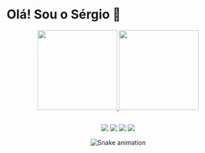 <h1>Olá! Sou o Sérgio 👋</h1>

<div align="center">
  <a href="https://github.com/SergiooJr">
  <img height="180em" src="https://github-readme-stats.vercel.app/api?username=SergiooJr&show_icons=true&theme=dark&include_all_commits=true&count_private=true"/>
  <img height="180em" src="https://github-readme-stats.vercel.app/api/top-langs/?username=SergiooJr&layout=compact&langs_count=7&theme=dark"/>
</div>
  
  ##
 
<div align="center"> 
  <a href="https://instagram.com/sergin_juh" target="_new"><img src="https://img.shields.io/badge/-Instagram-%23E4405F?style=for-the-badge&logo=instagram&logoColor=white" target="_blank"></a>
  <a href = "mailto:junior.sergiho18@gmail.com"><img src="https://img.shields.io/badge/-Gmail-%23333?style=for-the-badge&logo=gmail&logoColor=white" target="_new"></a>
  <a href="https://api.whatsapp.com/send/?phone=5515988330163&text&type=phone_number&app_absent=0" target="_new"><img src="https://img.shields.io/badge/WhatsApp-25D366?style=for-the-badge&logo=whatsapp&logoColor=white" target="_new"></a>
    <a href="https://www.linkedin.com/in/s%C3%A9rgio-augusto-de-almeida-lima-j%C3%BAnior-b46094244/" target="_new"><img src="https://img.shields.io/badge/LinkedIn-0077B5?style=for-the-badge&logo=linkedin&logoColor=white" target="_blank"></a>
 
  ![Snake animation](https://github.com/SergiooJr/SergiooJr/blob/output/github-contribution-grid-snake.svg)
 
</div>
<!--
**SergiooJr/SergiooJr** is a ✨ _special_ ✨ repository because its `README.md` (this file) appears on your GitHub profile.

Here are some ideas to get you started:

- 🔭 I’m currently working on ...
- 🌱 I’m currently learning ...
- 👯 I’m looking to collaborate on ...
- 🤔 I’m looking for help with ...
- 💬 Ask me about ...
- 📫 How to reach me: ...
- 😄 Pronouns: ...
- ⚡ Fun fact: ...
-->
